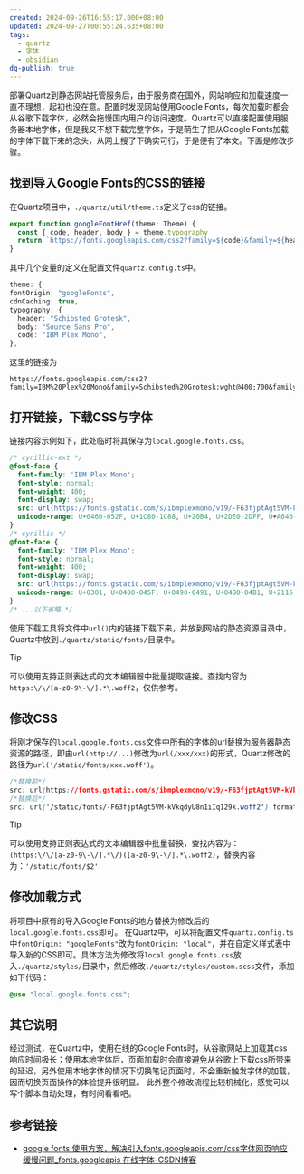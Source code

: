 ```yaml
---
created: 2024-09-26T16:55:17.000+08:00
updated: 2024-09-27T00:55:24.635+08:00
tags:
  - quartz
  - 字体
  - obsidian
dg-publish: true
---
```

部署Quartz到静态网站托管服务后，由于服务商在国外，网站响应和加载速度一直不理想，起初也没在意。配置时发现网站使用Google Fonts，每次加载时都会从谷歌下载字体，必然会拖慢国内用户的访问速度。Quartz可以直接配置使用服务器本地字体，但是我又不想下载完整字体，于是萌生了把从Google Fonts加载的字体下载下来的念头，从网上搜了下确实可行，于是便有了本文。下面是修改步骤。
## 找到导入Google Fonts的CSS的链接
在Quartz项目中，`./quartz/util/theme.ts`定义了css的链接。
```ts title="theme.ts" hl:3 {3}
export function googleFontHref(theme: Theme) {
  const { code, header, body } = theme.typography
  return `https://fonts.googleapis.com/css2?family=${code}&family=${header}:wght@400;700&family=${body}:ital,wght@0,400;0,600;1,400;1,600&display=swap`
}
```
其中几个变量的定义在配置文件`quartz.config.ts`中。
```ts title="quartz.config.ts" hl:5-7 {5-7}
theme: {
fontOrigin: "googleFonts",
cdnCaching: true,
typography: {
  header: "Schibsted Grotesk",
  body: "Source Sans Pro",
  code: "IBM Plex Mono",
},
```
这里的链接为
```url
https://fonts.googleapis.com/css2?family=IBM%20Plex%20Mono&family=Schibsted%20Grotesk:wght@400;700&family=Source%20Sans%20Pro:ital,wght@0,400;0,600;1,400;1,600&display=swap
```
## 打开链接，下载CSS与字体
链接内容示例如下，此处临时将其保存为`local.google.fonts.css`。
```css title="local.google.fonts.css" 
/* cyrillic-ext */
@font-face {
  font-family: 'IBM Plex Mono';
  font-style: normal;
  font-weight: 400;
  font-display: swap;
  src: url(https://fonts.gstatic.com/s/ibmplexmono/v19/-F63fjptAgt5VM-kVkqdyU8n1iIq129k.woff2) format('woff2');
  unicode-range: U+0460-052F, U+1C80-1C88, U+20B4, U+2DE0-2DFF, U+A640-A69F, U+FE2E-FE2F;
}
/* cyrillic */
@font-face {
  font-family: 'IBM Plex Mono';
  font-style: normal;
  font-weight: 400;
  font-display: swap;
  src: url(https://fonts.gstatic.com/s/ibmplexmono/v19/-F63fjptAgt5VM-kVkqdyU8n1isq129k.woff2) format('woff2');
  unicode-range: U+0301, U+0400-045F, U+0490-0491, U+04B0-04B1, U+2116;
}
/* ...以下省略 */
```
使用下载工具将文件中`url()`内的链接下载下来，并放到网站的静态资源目录中，Quartz中放到`./quartz/static/fonts/`目录中。
> [!tip]
> 可以使用支持正则表达式的文本编辑器中批量提取链接。查找内容为`https:\/\/[a-z0-9\-\/].*\.woff2`，仅供参考。
> 


## 修改CSS
将刚才保存的`local.google.fonts.css`文件中所有的字体的url替换为服务器静态资源的路径，即由`url(http://...)`修改为`url(/xxx/xxx)`的形式，Quartz修改的路径为`url('/static/fonts/xxx.woff')`。

```css
/*替换前*/
src: url(https://fonts.gstatic.com/s/ibmplexmono/v19/-F63fjptAgt5VM-kVkqdyU8n1iIq129k.woff2) format('woff2');
/*替换后*/
src: url('/static/fonts/-F63fjptAgt5VM-kVkqdyU8n1iIq129k.woff2') format('woff2');
```

> [!tip]
> 可以使用支持正则表达式的文本编辑器中批量替换，查找内容为：`(https:\/\/[a-z0-9\-\/].*\/)([a-z0-9\-\/].*\.woff2)`，替换内容为：`'/static/fonts/$2'`

## 修改加载方式
将项目中原有的导入Google Fonts的地方替换为修改后的`local.google.fonts.css`即可。
在Quartz中，可以将配置文件`quartz.config.ts`中`fontOrigin: "googleFonts"`改为`fontOrigin: "local"`，并在自定义样式表中导入新的CSS即可。具体方法为修改将`local.google.fonts.css`放入`./quartz/styles/`目录中，然后修改`./quartz/styles/custom.scss`文件，添加如下代码：
```scss title="custom.scss" 
@use "local.google.fonts.css";
```

## 其它说明
经过测试，在Quartz中，使用在线的Google Fonts时，从谷歌网站上加载其css响应时间极长；使用本地字体后，页面加载时会直接避免从谷歌上下载css所带来的延迟，另外使用本地字体的情况下切换笔记页面时，不会重新触发字体的加载，因而切换页面操作的体验提升很明显。
此外整个修改流程比较机械化，感觉可以写个脚本自动处理，有时间看看吧。
## 参考链接
- [google fonts 使用方案，解决引入fonts.googleapis.com/css字体网页响应缓慢问题\_fonts.googleapis 在线字体-CSDN博客](https://blog.csdn.net/deng_xj/article/details/88544617)